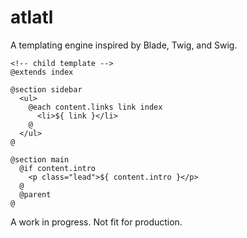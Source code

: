 # atlatl

A templating engine inspired by Blade, Twig, and Swig.

```
<!-- child template -->
@extends index

@section sidebar
  <ul>
    @each content.links link index
      <li>${ link }</li>
    @
  </ul>
@

@section main
  @if content.intro
    <p class="lead">${ content.intro }</p>
  @
  @parent
@
```

A work in progress. Not fit for production.
